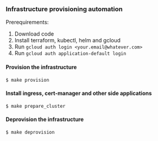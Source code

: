 ### Infrastructure provisioning automation ###

Prerequirements:
1. Download code
2. Install terraform, kubectl, helm and gcloud
3. Run `gcloud auth login <your.email@whatever.com>`
4. Run `gcloud auth application-default login`

#### Provision the infrastructure ####
```
$ make provision
```

#### Install ingress, cert-manager and other side applications ####
```
$ make prepare_cluster
```

#### Deprovision the infrastructure ####
```
$ make deprovision
```
